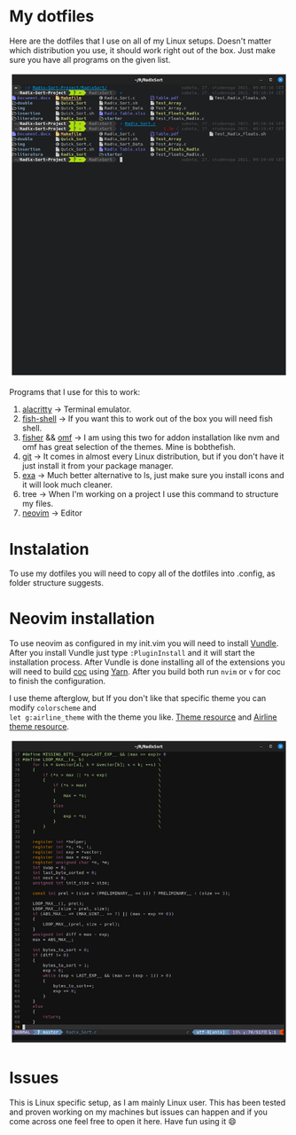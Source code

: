 # My dotfiles

Here are the dotfiles that I use on all of my Linux setups. Doesn't matter which distribution you use, it should work right out of the box. Just make sure you have all programs on the given list.

<img src="pics/Term.png" />

Programs that I use for this to work:
1. [alacritty](https://github.com/alacritty/alacritty) -> Terminal emulator.
2. [fish-shell](https://fishshell.com/) -> If you want this to work out of the box you will need fish shell.
3. [fisher](https://github.com/jorgebucaran/fisher) && [omf](https://github.com/oh-my-fish/oh-my-fish) -> I am using this two for addon installation like nvm and omf has great selection of the themes. Mine is bobthefish.
4. [git](https://git-scm.com/) -> It comes in almost every Linux distribution, but if you don't have it just install it from your package manager.
5. [exa](https://github.com/ogham/exa) -> Much better alternative to ls, just make sure you install icons and it will look much cleaner.
6. tree -> When I'm working on a project I use this command to structure my files.
7. [neovim](https://neovim.io/) -> Editor

# Instalation

To use my dotfiles you will need to copy all of the dotfiles into .config, as folder structure suggests.

# Neovim installation

To use neovim as configured in my init.vim you will need to install [Vundle](https://github.com/VundleVim/Vundle.vim). After you install Vundle just type ```:PluginInstall``` and it will start the installation process. After Vundle is done installing all of the extensions you will need to build [coc](https://github.com/neoclide/coc.nvim) using [Yarn](https://yarnpkg.com/).
After you build both run ```nvim``` or ```v``` for coc to finish the configuration.

I use theme afterglow, but If you don't like that specific theme you can modify ```colorscheme``` and <br /> ```let g:airline_theme``` with the theme you like.
[Theme resource](https://github.com/rafi/awesome-vim-colorschemes) and [Airline theme resource](https://github.com/vim-airline/vim-airline-themes).

<img src="pics/Editor.png" />

# Issues 

This is Linux specific setup, as I am mainly Linux user.
This has been tested and proven working on my machines but issues can happen and if you come across one feel free to open it here. Have fun using it :smile:
